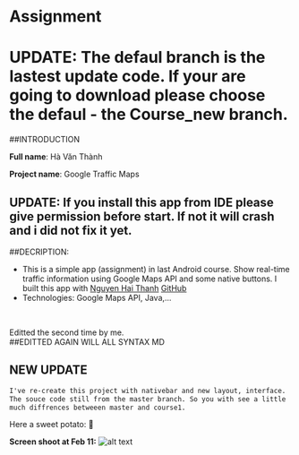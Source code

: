 # Assignment
# UPDATE: The defaul branch is the lastest update code. If your are going to download please choose the defaul - the Course_new branch.

##INTRODUCTION <br/>

__Full name__: Hà Văn Thành <br/>

__Project name__: Google Traffic Maps

## UPDATE: If you install this app from IDE please give permission before start. If not it will crash and i did not fix it yet.
##DECRIPTION:<br/> 
- This is a simple app (assignment) in last Android course. Show real-time traffic information using Google Maps API and some native buttons. I built this app with  [Nguyen Hai Thanh](https://github.com/thanhnh1)
[GitHub](http://github.com) <br/>
- Technologies: Google Maps API, Java,...<br/>
<br/>

Editted the second time by me. <br/>
##EDITTED AGAIN WILL ALL SYNTAX MD
## NEW UPDATE
```diff
I've re-create this project with nativebar and new layout, interface.
The souce code still from the master branch. So you with see a little 
much diffrences betweeen master and course1.
```
Here a sweet potato: :sweet_potato: <br/>

__Screen shoot at Feb 11:__ 
![alt text](https://github.com/thanhahvan1/Assignment/blob/course1/Screenshot_2017-02-11-17-31-32-51.png "Screen shoot at Feb 11")
